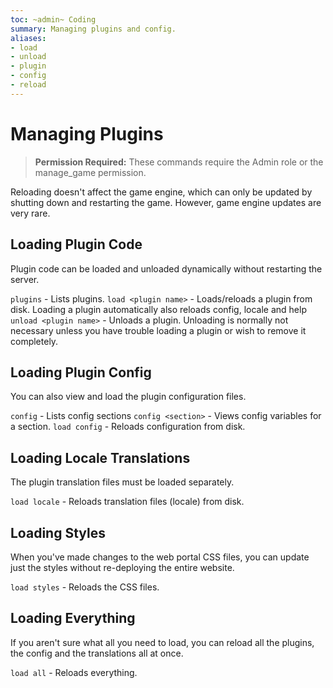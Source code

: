 ```yaml
---
toc: ~admin~ Coding
summary: Managing plugins and config.
aliases:
- load
- unload
- plugin
- config
- reload
---
```

# Managing Plugins

> **Permission Required:** These commands require the Admin role or the manage\_game permission.

Reloading doesn't affect the game engine, which can only be updated by shutting down and restarting the game.  However, game engine updates are very rare.

## Loading Plugin Code

Plugin code can be loaded and unloaded dynamically without restarting the server.

`plugins` - Lists plugins.
`load <plugin name>` - Loads/reloads a plugin from disk.
       Loading a plugin automatically also reloads config, locale and help
`unload <plugin name>` - Unloads a plugin.
       Unloading is normally not necessary unless you have trouble loading a plugin
       or wish to remove it completely.

## Loading Plugin Config

You can also view and load the plugin configuration files.

`config` - Lists config sections
`config <section>` - Views config variables for a section.
`load config` - Reloads configuration from disk.

## Loading Locale Translations

The plugin translation files must be loaded separately.

`load locale` - Reloads translation files (locale) from disk.

## Loading Styles

When you've made changes to the web portal CSS files, you can update just the styles without re-deploying the entire website.

`load styles` - Reloads the CSS files.

## Loading Everything

If you aren't sure what all you need to load, you can reload all the plugins, the config and the translations all at once.

`load all` - Reloads everything.
